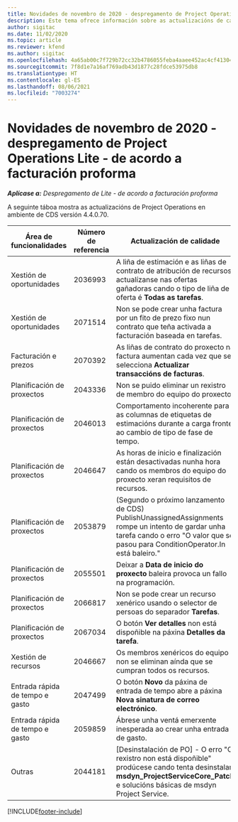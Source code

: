 ```yaml
---
title: Novidades de novembro de 2020 - despregamento de Project Operations Lite - de acordo a facturación proforma
description: Este tema ofrece información sobre as actualizacións de calidade dispoñibles na versión de novembro de 2020 do despregamento de Project Operations Lite - de acordo a facturación proforma.
author: sigitac
ms.date: 11/02/2020
ms.topic: article
ms.reviewer: kfend
ms.author: sigitac
ms.openlocfilehash: 4a65ab00c7f729b72cc32b4786055feba4aaee452ac4cf413047f81651c92290
ms.sourcegitcommit: 7f8d1e7a16af769adb43d1877c28fdce53975db8
ms.translationtype: HT
ms.contentlocale: gl-ES
ms.lasthandoff: 08/06/2021
ms.locfileid: "7003274"
---
```

# <a name="whats-new-november-2020---project-operations-lite-deployment---deal-to-proforma-invoicing"></a>Novidades de novembro de 2020 - despregamento de Project Operations Lite - de acordo a facturación proforma

_**Aplícase a:** Despregamento de Lite - de acordo a facturación proforma_

A seguinte táboa mostra as actualizacións de Project Operations en ambiente de CDS versión 4.4.0.70.

| Área de funcionalidades                 | Número de referencia | Actualización de calidade                                                                                                                                                                    |
|------------------------------|------------------|-----------------------------------------------------------------------------------------------------------------------------------------------------------------------------------|
|   Xestión de oportunidades       | 2036993          | A liña de estimación e as liñas de contrato de atribución de recursos actualízanse nas ofertas gañadoras cando o tipo de liña de oferta é **Todas as tarefas**.                                                 |
|   Xestión de oportunidades       | 2071514          | Non se pode crear unha factura por un fito de prezo fixo nun contrato que teña activada a facturación baseada en tarefas.                                                                          |
| Facturación e prezos          | 2070392          | As liñas de contrato do proxecto na factura aumentan cada vez que se selecciona **Actualizar transaccións de facturas**.                                                                       |
| Planificación de proxectos             | 2043336          | Non se puido eliminar un rexistro de membro do equipo do proxecto.                                                                                                                                    |
| Planificación de proxectos             | 2046013          | Comportamento incoherente para as columnas de etiquetas de estimacións durante a carga fronte ao cambio de tipo de fase de tempo.                                                                                   |
| Planificación de proxectos             | 2046647          | As horas de inicio e finalización están desactivadas nunha hora cando os membros do equipo do proxecto xeran requisitos de recursos.                                                                      |
| Planificación de proxectos             | 2053879          | (Segundo o próximo lanzamento de CDS) PublishUnassignedAssignments rompe un intento de gardar unha tarefa cando o erro "O valor que se pasou para ConditionOperator.In está baleiro." |
| Planificación de proxectos             | 2055501          | Deixar a **Data de inicio do proxecto** baleira provoca un fallo na programación.                                                                                                      |
| Planificación de proxectos             | 2066817          | Non se pode crear un recurso xenérico usando o selector de persoas do separador **Tarefas**.                                                                                               |
| Planificación de proxectos             | 2067034          | O botón **Ver detalles** non está dispoñible na páxina **Detalles da tarefa**.                                                                                                         |
| Xestión de recursos          | 2046667          | Os membros xenéricos do equipo non se eliminan aínda que se cumpran todos os recursos.                                                                                                     |
| Entrada rápida de tempo e gasto | 2047499          | O botón **Novo** da páxina de entrada de tempo abre a páxina **Nova sinatura de correo electrónico**.                                                                                               |
| Entrada rápida de tempo e gasto | 2059859          | Ábrese unha ventá emerxente inesperada ao crear unha entrada de gasto.                                                                                                                         |
| Outras                        | 2044181          | [Desinstalación de PO] - O erro "O rexistro non está dispoñible" prodúcese cando tenta desinstalar **msdyn_ProjectServiceCore_Patch** e solucións básicas de msdyn Project Service.        |


[!INCLUDE[footer-include](../../includes/footer-banner.md)]